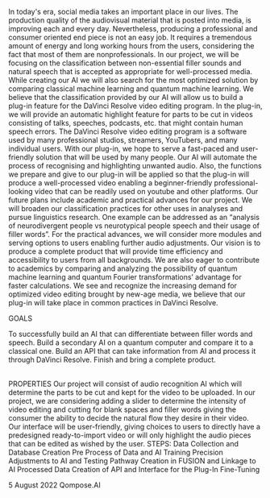 In today's era, social media takes an important place in our lives. The production quality of the audiovisual material that is posted into media, is improving each and every day. Nevertheless, producing a professional and consumer oriented end piece is not an easy job. It requires a tremendous amount of energy and long working hours from the users, considering the fact that most of them are nonprofessionals.
In our project, we will be focusing on the classification between non-essential filler sounds and natural speech that is accepted as appropriate for well-processed media. While creating our AI we will also search for the most optimized solution by comparing classical machine learning and quantum machine learning. We believe that the classification provided by our AI will allow us to build a plug-in feature for the DaVinci Resolve video editing program. In the plug-in, we will provide an automatic highlight feature for parts to be cut in videos consisting of talks, speeches, podcasts, etc. that might contain human speech errors.
The DaVinci Resolve video editing program is a software used by many professional studios, streamers, YouTubers, and many individual users. With our plug-in, we hope to serve a fast-paced and user-friendly solution that will be used by many people. Our AI will automate the process of recognising and highlighting unwanted audio. Also, the functions we prepare and give to our plug-in will be applied so that the plug-in will produce a well-processed video enabling a beginner-friendly professional-looking video that can be readily used on youtube and other platforms.
Our future plans include academic and practical advances for our project. We will broaden our classification practices for other uses in analyses and pursue linguistics research. One example can be addressed as an “analysis of neurodivergent people vs neurotypical people speech and their usage of filler words”. For the practical advances, we will consider more modules and serving options to users enabling further audio adjustments.
Our vision is to produce a complete product that will provide time efficiency and accessibility to users from all backgrounds. We are also eager to contribute to academics by comparing and analyzing the possibility of quantum machine learning and quantum Fourier transformations’ advantage for faster calculations. We see and recognize the increasing demand for optimized video editing brought by new-age media, we believe that our plug-in will take place in common practices in DaVinci Resolve.


<bold>GOALS<bold><br>

To successfully build an AI that can differentiate between filler words and speech.
Build a secondary AI on a quantum computer and compare it to a classical one.
Build an API that can take information from AI and process it through DaVinci Resolve.
Finish and bring a complete product.<br><br>
    
PROPERTIES
Our project will consist of audio recognition AI which will determine the parts to be cut and kept for the video to be uploaded. In our project, we are considering adding a slider to determine the intensity of video editing and cutting for blank spaces and filler words giving the consumer the ability to decide the natural flow they desire in their video. Our interface will be user-friendly, giving choices to users to directly have a predesigned ready-to-import video or will only highlight the audio pieces that can be edited as wished by the user. 
STEPS:
Data Collection and Database Creation 
Pre Process of Data and AI Training 
Precision Adjustments to AI and Testing
Pathway Creation in FUSION and Linkage to AI Processed Data
Creation of API and Interface for the Plug-In
Fine-Tuning

5 August 2022
Qompose.AI


